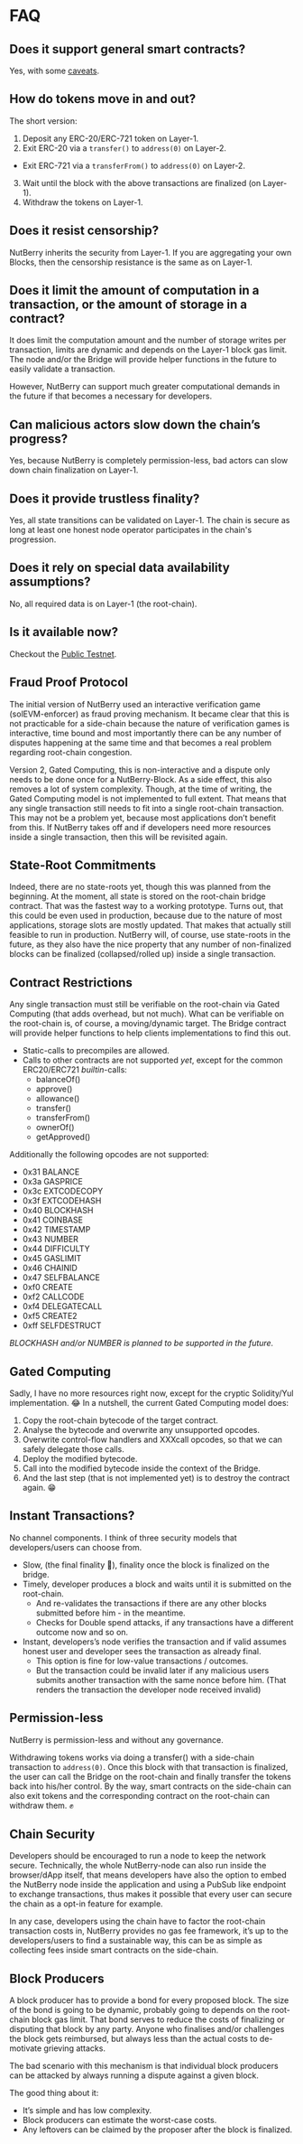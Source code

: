 # FAQ

## Does it support general smart contracts?

Yes, with some [caveats](#contract-restrictions).

## How do tokens move in and out?

The short version:

1. Deposit any ERC-20/ERC-721 token on Layer-1.
2. Exit ERC-20 via a `transfer()` to `address(0)` on Layer-2.
  * Exit ERC-721 via a `transferFrom()` to `address(0)` on Layer-2.
3. Wait until the block with the above transactions are finalized (on Layer-1).
4. Withdraw the tokens on Layer-1.

## Does it resist censorship?

NutBerry inherits the security from Layer-1.
If you are aggregating your own Blocks, then the censorship resistance is the same as on Layer-1.

## Does it limit the amount of computation in a transaction, or the amount of storage in a contract?

It does limit the computation amount and the number of storage writes per transaction, limits are dynamic and depends on the Layer-1 block gas limit.
The node and/or the Bridge will provide helper functions in the future to easily validate a transaction.

However, NutBerry can support much greater computational demands in the future if that becomes a necessary for developers.

## Can malicious actors slow down the chain’s progress?

Yes, because NutBerry is completely permission-less, bad actors can slow down chain finalization on Layer-1.

## Does it provide trustless finality?

Yes, all state transitions can be validated on Layer-1.
The chain is secure as long at least one honest node operator participates in the chain's progression.

## Does it rely on special data availability assumptions?

No, all required data is on Layer-1 (the root-chain).

##  Is it available now?

Checkout the [Public Testnet](PublicTestnet.md).

## Fraud Proof Protocol

The initial version of NutBerry used an interactive verification game (solEVM-enforcer) as fraud proving mechanism.
It became clear that this is not practicable for a side-chain because the nature of verification games is interactive, time bound and most importantly there can be any number of disputes happening at the same time and that becomes a real problem regarding root-chain congestion.

Version 2, Gated Computing, this is non-interactive and a dispute only needs to be done once for a NutBerry-Block.
As a side effect, this also removes a lot of system complexity.
Though, at the time of writing, the Gated Computing model is not implemented to full extent.
That means that any single transaction still needs to fit into a single root-chain transaction.
This may not be a problem yet, because most applications don’t benefit from this.
If NutBerry takes off and if developers need more resources inside a single transaction, then this will be revisited again.

## State-Root Commitments

Indeed, there are no state-roots yet, though this was planned from the beginning.
At the moment, all state is stored on the root-chain bridge contract. That was the fastest way to a working prototype.
Turns out, that this could be even used in production, because due to the nature of most applications, storage slots are mostly updated.
That makes that actually still feasible to run in production.
NutBerry will, of course, use state-roots in the future, as they also have the nice property that any number of non-finalized blocks can be finalized (collapsed/rolled up) inside a single transaction.

## Contract Restrictions

Any single transaction must still be verifiable on the root-chain via Gated Computing (that adds overhead, but not much).
What can be verifiable on the root-chain is, of course, a moving/dynamic target.
The Bridge contract will provide helper functions to help clients implementations to find this out.

* Static-calls to precompiles are allowed.
* Calls to other contracts are not supported *yet*, except for the common ERC20/ERC721 *builtin*-calls:
  * balanceOf()
  * approve()
  * allowance()
  * transfer()
  * transferFrom()
  * ownerOf()
  * getApproved()

Additionally the following opcodes are not supported:

* 0x31 BALANCE
* 0x3a GASPRICE
* 0x3c EXTCODECOPY
* 0x3f EXTCODEHASH
* 0x40 BLOCKHASH
* 0x41 COINBASE
* 0x42 TIMESTAMP
* 0x43 NUMBER
* 0x44 DIFFICULTY
* 0x45 GASLIMIT
* 0x46 CHAINID
* 0x47 SELFBALANCE
* 0xf0 CREATE
* 0xf2 CALLCODE
* 0xf4 DELEGATECALL
* 0xf5 CREATE2
* 0xff SELFDESTRUCT

*BLOCKHASH and/or NUMBER is planned to be supported in the future.*

## Gated Computing

Sadly, I have no more resources right now, except for the cryptic Solidity/Yul implementation. 😂
In a nutshell, the current Gated Computing model does:

1. Copy the root-chain bytecode of the target contract.
2. Analyse the bytecode and overwrite any unsupported opcodes.
3. Overwrite control-flow handlers and XXXcall opcodes, so that we can safely delegate those calls.
4. Deploy the modified bytecode.
5. Call into the modified bytecode inside the context of the Bridge.
6. And the last step (that is not implemented yet) is to destroy the contract again. 😁

## Instant Transactions?

No channel components. I think of three security models that developers/users can choose from.

* Slow, (the final finality 🤣), finality once the block is finalized on the bridge.
* Timely, developer produces a block and waits until it is submitted on the root-chain.
  * And re-validates the transactions if there are any other blocks submitted before him - in the meantime.
  * Checks for Double spend attacks, if any transactions have a different outcome now and so on.
* Instant, developers’s node verifies the transaction and if valid assumes honest user and developer sees the transaction as already final.
  * This option is fine for low-value transactions / outcomes.
  * But the transaction could be invalid later if any malicious users submits another transaction with the same nonce before him. (That renders the transaction the developer node received invalid)

## Permission-less

NutBerry is permission-less and without any governance.

Withdrawing tokens works via doing a transfer() with a side-chain transaction to `address(0)`.
Once this block with that transaction is finalized, the user can call the Bridge on the root-chain and finally transfer the tokens back into his/her control.
By the way, smart contracts on the side-chain can also exit tokens and the corresponding contract on the root-chain can withdraw them. ✊

## Chain Security

Developers should be encouraged to run a node to keep the network secure.
Technically, the whole NutBerry-node can also run inside the browser/dApp itself,
that means developers have also the option to embed the NutBerry node inside the application and using a PubSub like endpoint to exchange transactions,
thus makes it possible that every user can secure the chain as a opt-in feature for example.

In any case, developers using the chain have to factor the root-chain transaction costs in,
NutBerry provides no gas fee framework, it’s up to the developers/users to find a sustainable way,
this can be as simple as collecting fees inside smart contracts on the side-chain.

## Block Producers

A block producer has to provide a bond for every proposed block.
The size of the bond is going to be dynamic, probably going to depends on the root-chain block gas limit.
That bond serves to reduce the costs of finalizing or disputing that block by any party.
Anyone who finalises and/or challenges the block gets reimbursed, but always less than the actual costs to de-motivate grieving attacks.

The bad scenario with this mechanism is that individual block producers can be attacked by always running a dispute against a given block.

The good thing about it:

* It’s simple and has low complexity.
* Block producers can estimate the worst-case costs.
* Any leftovers can be claimed by the proposer after the block is finalized.
